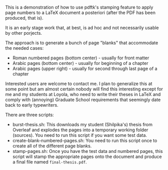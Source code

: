 This is a demonstration of how to use pdftk's stamping feature to
apply page numbers to a LaTeX document a posteriori (after the PDF has been
produced, that is).

It is an early stage work that, at best, is ad hoc and not necessarily usable
by other porjects.

The approach is to generate a bunch of page "blanks" that accommodate the
needed cases:

- Roman numbered pages (bottom center) - usually for front matter
- Arabic pages (bottom center)  - usually for beginning of a chapter
- Arabic pages (upper right) - usually for second through last page of a chapter

Interested users are welcome to contact me. I plan to generalize this at some
point but am almost certain nobody will find this interesting except for 
me and my students at Loyola, who need to write their theses in LaTeX and
comply with (annoying) Graduate School requirements that seemingly date
back to early typewriters.

There are three scripts:

- burst-thesis.sh: This downloads my student (Shilpika's) thesis from Overleaf and explodes the pages into a temporary working folder (sources). You need to run this script if you want some test data.
- create-blank-numbered-pages.sh: You need to run this script once to create all of the different page blanks.
- stamp-pages.sh: Once you have the test data and numbered pages, this script will stamp the appropriate pages onto the document and produce a final file named `final-thesis.pdf`.


